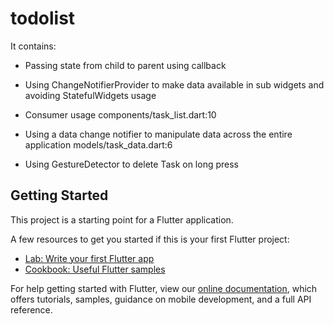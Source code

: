 # todolist

It contains:

- Passing state from child to parent using callback

- Using ChangeNotifierProvider to make data available in sub widgets and avoiding StatefulWidgets
usage

- Consumer usage components/task_list.dart:10

- Using a data change notifier to manipulate data across the entire application
    models/task_data.dart:6

- Using GestureDetector to delete Task on long press

## Getting Started

This project is a starting point for a Flutter application.

A few resources to get you started if this is your first Flutter project:

- [Lab: Write your first Flutter app](https://flutter.dev/docs/get-started/codelab)
- [Cookbook: Useful Flutter samples](https://flutter.dev/docs/cookbook)

For help getting started with Flutter, view our
[online documentation](https://flutter.dev/docs), which offers tutorials,
samples, guidance on mobile development, and a full API reference.
